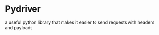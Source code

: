 # Pydriver

a useful python library that makes it easier 
to send requests with headers and payloads 

